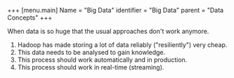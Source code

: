 +++
[menu.main]
Name = "Big Data"
identifier = "Big Data"
parent = "Data Concepts"
+++

When data is so huge that the usual approaches don't work anymore.

1. Hadoop has made storing a lot of data reliably ("resiliently") very cheap.
1. This data needs to be analysed to gain knowledge.
1. This process should work automatically and in production.
1. This process should work in real-time (streaming). 